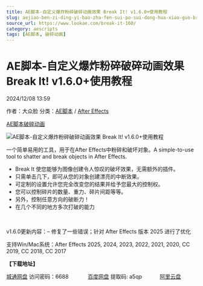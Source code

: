 ```yaml
---
title: AE脚本-自定义爆炸粉碎破碎动画效果 Break It! v1.6.0+使用教程
slug: aejiao-ben-zi-ding-yi-bao-zha-fen-sui-po-sui-dong-hua-xiao-guo-break-it-v1-6-0-shi-yong-jiao-cheng
source_url: https://www.lookae.com/break-it-160/
category: aescripts
tags: [AE脚本, 破碎动画]
---
```

# AE脚本-自定义爆炸粉碎破碎动画效果 Break It! v1.6.0+使用教程

2024/12/08 13:59

作者：大众脸
分类：[AE脚本](https://www.lookae.com/after-effects/aescripts/) / [After Effects](https://www.lookae.com/after-effects/)

[AE脚本](https://www.lookae.com/tag/ae%e8%84%9a%e6%9c%ac/)[破碎动画](https://www.lookae.com/tag/%e7%a0%b4%e7%a2%8e%e5%8a%a8%e7%94%bb/)

![AE脚本-自定义爆炸粉碎破碎动画效果 Break It! v1.6.0+使用教程](https://www.lookae.com/wp-content/uploads/2023/06/Break-It.jpg "AE脚本-自定义爆炸粉碎破碎动画效果 Break It! v1.6.0+使用教程-LookAE.com")

一个简单易用的工具，用于在After Effects中粉碎和破坏对象。A simple-to-use tool to shatter and break objects in After Effects.

* Break It 使您能够为图像创建令人惊叹的破坏效果，无需额外的插件。
* 只需单击几下，即可从您的对象创建漂亮的中断效果。
* 可定制的设置允许您完全改变您的结果并给予您最大的控制权。
* 您可以控制碎片的数量、重力、碎片间距等等。
* 另外，控制任意方向的破断力！
* 在几个不同的地方多次打破的能力

[﻿﻿﻿](https://cloud.video.taobao.com//play/u/705956171/p/1/e/6/t/1/413644773843.mp4)

v1.6.0更新内容：– 修复了一些错误；针对 After Effects 版本 2025 进行了优化

支持Win/Mac系统：After Effects 2025, 2024, 2023, 2022, 2021, 2020, CC 2019, CC 2018, CC 2017

**【下载地址】**

[城通网盘](https://url70.ctfile.com/f/2827370-1433890153-bf6174?p=4431) 访问密码：6688             [百度网盘](https://pan.baidu.com/s/1JA7oDrDuREMQc2V8dEUgrg?pwd=a5qp) 提取码: a5qp            [阿里云盘](https://www.alipan.com/s/qX2ZKYFUPe1)
